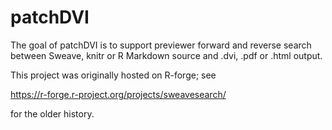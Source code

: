 
<!-- README.md is generated from README.Rmd. Please edit that file -->

# patchDVI

<!-- badges: start -->
<!-- badges: end -->

The goal of patchDVI is to support previewer forward and reverse search
between Sweave, knitr or R Markdown source and .dvi, .pdf or .html
output.

This project was originally hosted on R-forge; see

<https://r-forge.r-project.org/projects/sweavesearch/>

for the older history.
